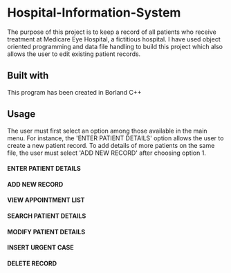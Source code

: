 # Hospital-Information-System
The purpose of this project is to keep a record of all patients who receive treatment at Medicare Eye Hospital, a fictitious hospital. I have used object oriented programming and data file handling to build this project which also allows the user to edit existing patient records.
## Built with
This program has been created in Borland C++ 
## Usage
The user must first select an option among those available in the main menu. For instance, the 'ENTER PATIENT DETAILS' option allows the user to create a new patient record. To add details of more patients on the same file, the user must select 'ADD NEW RECORD' after choosing option 1.
#### ENTER PATIENT DETAILS

#### ADD NEW RECORD

#### VIEW APPOINTMENT LIST

#### SEARCH PATIENT DETAILS

#### MODIFY PATIENT DETAILS

#### INSERT URGENT CASE

#### DELETE RECORD

